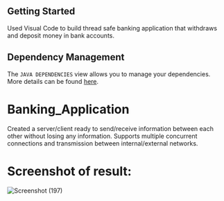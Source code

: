 ## Getting Started

Used Visual Code to build thread safe banking application that withdraws and deposit money in bank accounts.

## Dependency Management

The `JAVA DEPENDENCIES` view allows you to manage your dependencies. More details can be found [here](https://github.com/microsoft/vscode-java-pack/blob/master/release-notes/v0.9.0.md#work-with-jar-files-directly).

# Banking_Application

Created a server/client ready to send/receive information between each other without losing any information. Supports multiple concurrent connections and transmission between internal/external networks. 

# Screenshot of result:

![Screenshot (197)](https://user-images.githubusercontent.com/35185184/107445356-ebcaae00-6b01-11eb-8834-de629ae45f08.png)

